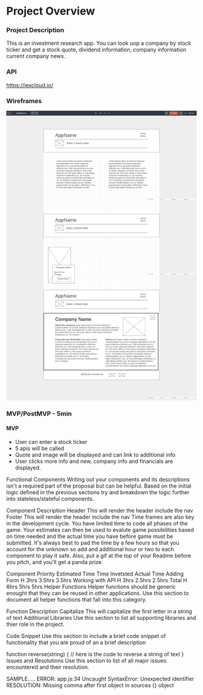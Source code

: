 # Project Overview
### Project Description
This is an investment research app. You can look uop a company by stock ticker and get a stock quote, dividend information, company information current company news.

### API
https://iexcloud.io/

### Wireframes
![](Project2_wireframe.png)


### MVP/PostMVP - 5min
#### MVP
* User can enter a stock ticker
* 5 apis will be called
* Quote and image will be displayed and can link to additional info
* User clicks more info and new, company info and financials are displayed.

Functional Components
Writing out your components and its descriptions isn't a required part of the proposal but can be helpful.
Based on the initial logic defined in the previous sections try and breakdown the logic further into stateless/stateful components.

Component	Description
Header	This will render the header include the nav
Footer	This will render the header include the nav
Time frames are also key in the development cycle. You have limited time to code all phases of the game. Your estimates can then be used to evalute game possibilities based on time needed and the actual time you have before game must be submitted. It's always best to pad the time by a few hours so that you account for the unknown so add and additional hour or two to each component to play it safe. Also, put a gif at the top of your Readme before you pitch, and you'll get a panda prize.

Component	Priority	Estimated Time	Time Invetsted	Actual Time
Adding Form	H	3hrs	3.5hrs	3.5hrs
Working with API	H	3hrs	2.5hrs	2.5hrs
Total	H	6hrs	5hrs	5hrs
Helper Functions
Helper functions should be generic enought that they can be reused in other applications. Use this section to document all helper functions that fall into this category.

Function	Description
Capitalize	This will capitalize the first letter in a string of text
Additional Libraries
Use this section to list all supporting libraries and thier role in the project.

Code Snippet
Use this section to include a brief code snippet of functionality that you are proud of an a brief description

function reverse(string) {
	// here is the code to reverse a string of text
}
Issues and Resolutions
Use this section to list of all major issues encountered and their resolution.

SAMPLE.....
ERROR: app.js:34 Uncaught SyntaxError: Unexpected identifier
RESOLUTION: Missing comma after first object in sources {} object